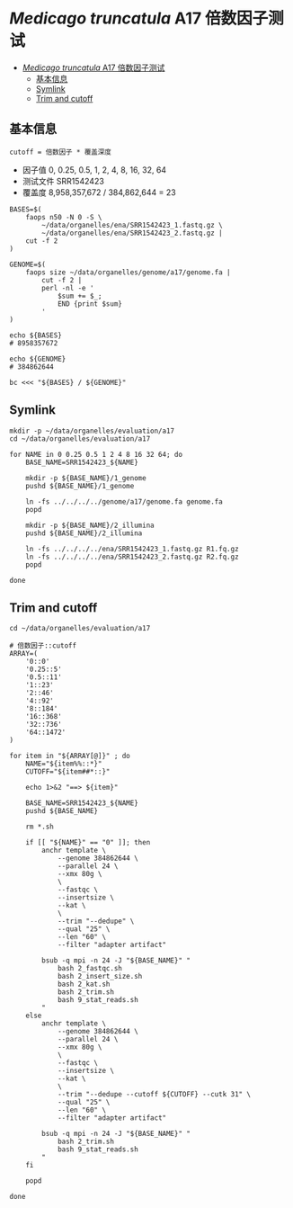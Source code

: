 # *Medicago truncatula* A17 倍数因子测试


[TOC levels=1-3]: # ""

- [*Medicago truncatula* A17 倍数因子测试](#medicago-truncatula-a17-倍数因子测试)
  - [基本信息](#基本信息)
  - [Symlink](#symlink)
  - [Trim and cutoff](#trim-and-cutoff)

## 基本信息

`cutoff = 倍数因子 * 覆盖深度`

+ 因子值 0, 0.25, 0.5, 1, 2, 4, 8, 16, 32, 64
+ 测试文件 SRR1542423
+ 覆盖度 8,958,357,672 / 384,862,644 = 23

```shell script
BASES=$(
    faops n50 -N 0 -S \
        ~/data/organelles/ena/SRR1542423_1.fastq.gz \
        ~/data/organelles/ena/SRR1542423_2.fastq.gz |
    cut -f 2
)

GENOME=$(
    faops size ~/data/organelles/genome/a17/genome.fa |
        cut -f 2 |
        perl -nl -e '
            $sum += $_;
            END {print $sum}
        '
)

echo ${BASES}
# 8958357672

echo ${GENOME}
# 384862644

bc <<< "${BASES} / ${GENOME}"

```

## Symlink

```shell script
mkdir -p ~/data/organelles/evaluation/a17
cd ~/data/organelles/evaluation/a17

for NAME in 0 0.25 0.5 1 2 4 8 16 32 64; do
    BASE_NAME=SRR1542423_${NAME}
    
    mkdir -p ${BASE_NAME}/1_genome
    pushd ${BASE_NAME}/1_genome
    
    ln -fs ../../../../genome/a17/genome.fa genome.fa
    popd
    
    mkdir -p ${BASE_NAME}/2_illumina
    pushd ${BASE_NAME}/2_illumina
    
    ln -fs ../../../../ena/SRR1542423_1.fastq.gz R1.fq.gz
    ln -fs ../../../../ena/SRR1542423_2.fastq.gz R2.fq.gz
    popd

done

```

## Trim and cutoff

```shell script
cd ~/data/organelles/evaluation/a17

# 倍数因子::cutoff
ARRAY=(
    '0::0'
    '0.25::5'
    '0.5::11'
    '1::23'
    '2::46'
    '4::92'
    '8::184'
    '16::368'
    '32::736'
    '64::1472'
)

for item in "${ARRAY[@]}" ; do
    NAME="${item%%::*}"
    CUTOFF="${item##*::}"

    echo 1>&2 "==> ${item}"
    
    BASE_NAME=SRR1542423_${NAME}
    pushd ${BASE_NAME}
    
    rm *.sh
        
    if [[ "${NAME}" == "0" ]]; then
        anchr template \
            --genome 384862644 \
            --parallel 24 \
            --xmx 80g \
            \
            --fastqc \
            --insertsize \
            --kat \
            \
            --trim "--dedupe" \
            --qual "25" \
            --len "60" \
            --filter "adapter artifact"

        bsub -q mpi -n 24 -J "${BASE_NAME}" "
            bash 2_fastqc.sh
            bash 2_insert_size.sh
            bash 2_kat.sh
            bash 2_trim.sh
            bash 9_stat_reads.sh
        "        
    else
        anchr template \
            --genome 384862644 \
            --parallel 24 \
            --xmx 80g \
            \
            --fastqc \
            --insertsize \
            --kat \
            \
            --trim "--dedupe --cutoff ${CUTOFF} --cutk 31" \
            --qual "25" \
            --len "60" \
            --filter "adapter artifact"

        bsub -q mpi -n 24 -J "${BASE_NAME}" "
            bash 2_trim.sh
            bash 9_stat_reads.sh
        "
    fi

    popd

done

```
